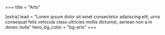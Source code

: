 +++
title = "Arts"

[extra]
lead = "Lorem ipsum dolor sit amet consectetur adipiscing elit, urna consequat felis vehicula class ultricies mollis dictumst, aenean non a in donec nulla"
hero_bg_color = "bg-arts"
+++
